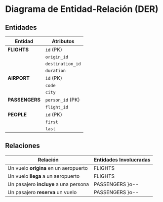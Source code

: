 # Diagrama de Entidad-Relación (DER)

## Entidades

| Entidad    | Atributos                                        |
|------------|--------------------------------------------------|
| **FLIGHTS**| `id` (PK)                                       |
|            | `origin_id`                                     |
|            | `destination_id`                                |
|            | `duration`                                      |
| **AIRPORT**| `id` (PK)                                       |
|            | `code`                                          |
|            | `city`                                          |
| **PASSENGERS**| `person_id` (PK)                             |
|            | `flight_id`                                     |
| **PEOPLE** | `id` (PK)                                       |
|            | `first`                                         |
|            | `last`                                          |

## Relaciones

| Relación                         | Entidades Involucradas               |
|----------------------------------|--------------------------------------|
| Un vuelo **origina** en un aeropuerto | FLIGHTS ||--o{ AIRPORT             |
| Un vuelo **llega** a un aeropuerto   | FLIGHTS ||--o{ AIRPORT             |
| Un pasajero **incluye** a una persona | PASSENGERS }o--|| PEOPLE           |
| Un pasajero **reserva** un vuelo      | PASSENGERS }o--|| FLIGHTS          |
